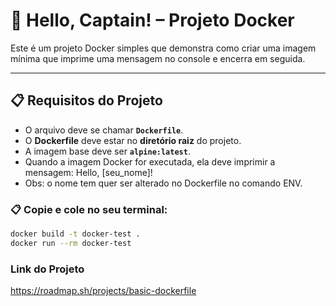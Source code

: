 # 🚢 Hello, Captain! – Projeto Docker

Este é um projeto Docker simples que demonstra como criar uma imagem mínima que imprime uma mensagem no console e encerra em seguida.

---

## 📋 Requisitos do Projeto

- O arquivo deve se chamar **`Dockerfile`**.
- O **Dockerfile** deve estar no **diretório raiz** do projeto.
- A imagem base deve ser **`alpine:latest`**.
- Quando a imagem Docker for executada, ela deve imprimir a mensagem: Hello, [seu_nome]!
- Obs: o nome tem quer ser alterado no Dockerfile no comando ENV.

### 📋 Copie e cole no seu terminal:

```bash
docker build -t docker-test .
docker run --rm docker-test
```

### Link do Projeto
https://roadmap.sh/projects/basic-dockerfile


